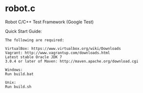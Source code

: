 robot.c
=======

Robot C/C++ Test Framework (Google Test)

Quick Start Guide:

    The following are required:
    
    VirtualBox: https://www.virtualbox.org/wiki/Downloads
    Vagrant: http://www.vagrantup.com/downloads.html
    Latest stable Oracle JDK 7
    3.0.4 or later of Maven: http://maven.apache.org/download.cgi
    
	Windows:
	Run build.bat
	
	Unix:
	Run build.sh
